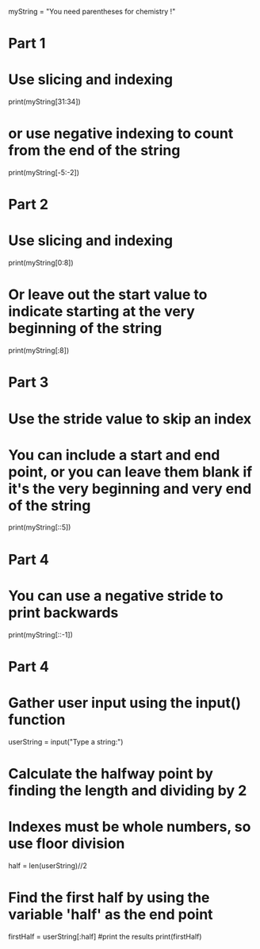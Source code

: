 myString = "You need parentheses for chemistry !"

# Part 1
# Use slicing and indexing
print(myString[31:34])
# or use negative indexing to count from the end of the string
print(myString[-5:-2])

# Part 2
# Use slicing and indexing
print(myString[0:8])
# Or leave out the start value to indicate starting at the very beginning of the string
print(myString[:8])

# Part 3
# Use the stride value to skip an index
# You can include a start and end point, or you can leave them blank if it's the very beginning and very end of the string
print(myString[::5])

# Part 4
# You can use a negative stride to print backwards
print(myString[::-1])

# Part 4
# Gather user input using the input() function
userString = input("Type a string:")
# Calculate the halfway point by finding the length and dividing by 2
# Indexes must be whole numbers, so use floor division
half = len(userString)//2
# Find the first half by using the variable 'half' as the end point
firstHalf = userString[:half]
#print the results
print(firstHalf)
